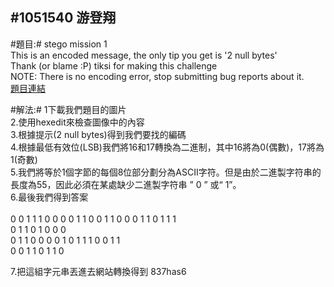 #1051540 游登翔
---------------------------------------
#題目:# stego mission 1<br />
This is an encoded message, the only tip you get is '2 null bytes'<br />
Thank (or blame :P) tiksi for making this challenge<br />
NOTE: There is no encoding error, stop submitting bug reports about it.<br />
[題目連結](https://www.hackthissite.org/missions/playit/stego/1)<br />

#解法:#
1下載我們題目的圖片<br />
2.使用hexedit來檢查圖像中的內容<br />
3.根據提示(2 null bytes)得到我們要找的編碼 <br />
4.根據最低有效位(LSB)我們將16和17轉換為二進制，其中16將為0(偶數)，17將為1(奇數)<br />
5.我們將等於1個字節的每個8位部分劃分為ASCII字符。但是由於二進製字符串的長度為55，因此必須在某處缺少二進製字符串 ” 0 ” 或“ 1”。<br />
6.最後我們得到答案     <br />                                                                
                                                                           0 0 1 1 1 0 0 0 
                                                                           0 1 1 0 0 1 1 0 
                                                                           0 0 1 1 0 1 1 1  
                                                                           0 1 1 0 1 0 0 0  
                                                                           0 1 1 0 0 0 0 1 
                                                                           0 1 1 1 0 0 1 1  
                                                                           0 0 1 1 0 1 1 0<br />

7.把這組字元串丟進去網站轉換得到 837has6




